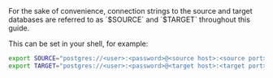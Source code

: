 <Highlight type="note">
For the sake of convenience, connection strings to the source and target
databases are referred to as `$SOURCE` and `$TARGET` throughout this guide.
  
This can be set in your shell, for example:

```bash
export SOURCE="postgres://<user>:<password>@<source host>:<source port>/<db_name>"
export TARGET="postgres://<user>:<password>@<target host>:<target port>/<db_name>"
```
</Highlight>
